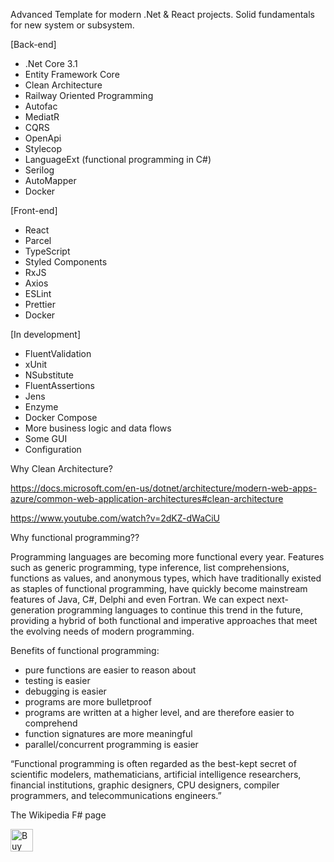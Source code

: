 Advanced Template for modern .Net & React projects.
Solid fundamentals for new system or subsystem.

[Back-end]
- .Net Core 3.1
- Entity Framework Core
- Clean Architecture
- Railway Oriented Programming
- Autofac
- MediatR
- CQRS
- OpenApi
- Stylecop
- LanguageExt (functional programming in C#)
- Serilog
- AutoMapper
- Docker

[Front-end]
- React
- Parcel
- TypeScript
- Styled Components
- RxJS
- Axios
- ESLint
- Prettier
- Docker

[In development]
- FluentValidation
- xUnit
- NSubstitute
- FluentAssertions
- Jens
- Enzyme
- Docker Compose
- More business logic and data flows
- Some GUI
- Configuration

Why Clean Architecture?

https://docs.microsoft.com/en-us/dotnet/architecture/modern-web-apps-azure/common-web-application-architectures#clean-architecture

https://www.youtube.com/watch?v=2dKZ-dWaCiU

Why functional programming??

Programming languages are becoming more functional every year.
Features such as generic programming, type inference, list comprehensions, functions as values, and anonymous types, which have traditionally existed as staples of functional programming, have quickly become mainstream features of Java, C#, Delphi and even Fortran.
We can expect next-generation programming languages to continue this trend in the future, providing a hybrid of both functional and imperative approaches that meet the evolving needs of modern programming.

Benefits of functional programming:
 - pure functions are easier to reason about
 - testing is easier
 - debugging is easier
 - programs are more bulletproof
 - programs are written at a higher level, and are therefore easier to comprehend
 - function signatures are more meaningful
 - parallel/concurrent programming is easier

“Functional programming is often regarded as the best-kept secret of scientific modelers, mathematicians, artificial intelligence researchers, financial institutions, graphic designers, CPU designers, compiler programmers, and telecommunications engineers.”

The Wikipedia F# page

<a href='https://ko-fi.com/N4N11FCB5' target='_blank'><img height='36' style='border:0px;height:36px;' src='https://az743702.vo.msecnd.net/cdn/kofi3.png?v=2' border='0' alt='Buy Me a Coffee at ko-fi.com' /></a>
